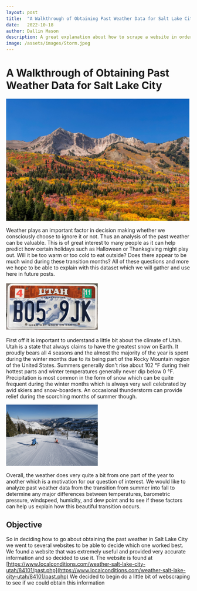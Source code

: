 ```yaml
---
layout: post
title:  "A Walkthrough of Obtaining Past Weather Data for Salt Lake City"
date:   2022-10-18
author: Dallin Mason
description: A great explanation about how to scrape a website in order to obtain past weather data.
image: /assets/images/Storm.jpeg
---
```


# A Walkthrough of Obtaining Past Weather Data for Salt Lake City

<img src="https://raw.githubusercontent.com/dallinmason/stat386-projects/main/assets/images/Fall.jpg" alt="" style="width:500px;"/>

Weather plays an important factor in decision making whether we consciously choose to ignore it 
or not. Thus an analysis of the past weather can be valuable. This is of great interest to many people 
as it can help predict how certain holidays such as Halloween or Thanksgiving might play out. Will it 
be too warm or too cold to eat outside? Does there appear to be much wind during these transition months?
All of these questions and more we hope to be able to explain with this dataset which we will gather and use here in future posts.


<img src="https://raw.githubusercontent.com/dallinmason/stat386-projects/main/assets/images/License.jpg" alt="" style="width:250px;"/>

First off it is important to understand a little bit about the climate of Utah. Utah is a state that always claims to have the greatest snow on Earth. It proudly bears all 4 seasons and the almost the majority of the year is spent during the winter months due to its being part of the Rocky Mountain region of the United States. Summers generally don't rise about 102 °F during their hottest parts and winter temperatures generally never dip below 0 °F. Precipitation is most common in the form of snow which can be quite frequent during the winter months which is always very well celebrated by avid skiers and snow-boarders. An occasional thunderstorm can provide relief during the scorching months of summer though. 


<img src="https://raw.githubusercontent.com/dallinmason/stat386-projects/main/assets/images/Ski.jpg" alt="" style="width:250px;"/>


Overall, the weather does very quite a bit from one part of the year to another which is a motivation for our question of interest. We would like to analyze past weather data from the transition from summer into fall to determine any major differences between temperatures, barometric pressure, windspeed, humidity, and dew point and to see if these factors can help us explain how this beautiful transition occurs.  


## Objective
So in deciding how to go about obtaining the past weather in Salt Lake City we went to several websites
to be able to decide which one worked best. We found a website that was extremely useful and provided very
accurate information and so decided to use it. The website is found at
[https://www.localconditions.com/weather-salt-lake-city-utah/84101/past.php](https://www.localconditions.com/weather-salt-lake-city-utah/84101/past.php)
We decided to begin do a little bit of webscraping to see if we could obtain this information 


























